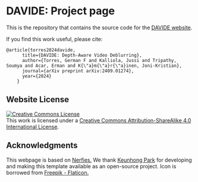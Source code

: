 # DAVIDE: Project page

This is the repository that contains the source code for the [DAVIDE website](https://germanftv.github.io/DAVIDE.github.io/).

If you find this work useful, please cite:
```
@article{torres2024davide,
      title={DAVIDE: Depth-Aware Video Deblurring},
      author={Torres, German F and Kalliola, Jussi and Tripathy, Soumya and Acar, Erman and K{\"a}m{\"a}r{\"a}inen, Joni-Kristian},
      journal={arXiv preprint arXiv:2409.01274},
      year={2024}
    }
```

## Website License
<a rel="license" href="http://creativecommons.org/licenses/by-sa/4.0/"><img alt="Creative Commons License" style="border-width:0" src="https://i.creativecommons.org/l/by-sa/4.0/88x31.png" /></a><br />This work is licensed under a <a rel="license" href="http://creativecommons.org/licenses/by-sa/4.0/">Creative Commons Attribution-ShareAlike 4.0 International License</a>.

## Acknowledgments
This webpage is based on
<a href="https://github.com/nerfies/nerfies.github.io">Nerfies.</a>
We thank 
<a href="https://keunhong.com/">Keunhong Park</a>
for developing and making this template available as an open-source project.
Icon is borrowed from <a href="https://www.flaticon.com/free-icons/photography" target="_blank" rel="noopener">Freepik - Flaticon.</a>
